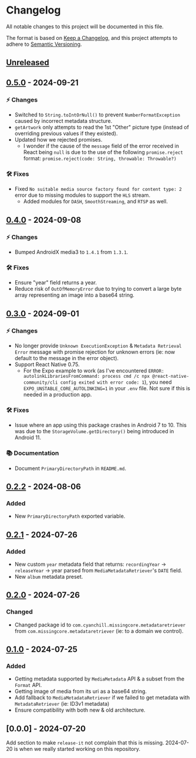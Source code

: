 # Changelog

All notable changes to this project will be documented in this file.

The format is based on [Keep a Changelog](https://keepachangelog.com/en/1.0.0/),
and this project attempts to adhere to [Semantic Versioning](https://semver.org/spec/v2.0.0.html).

## [Unreleased]

## [0.5.0] - 2024-09-21

### ⚡ Changes

- Switched to `String.toIntOrNull()` to prevent `NumberFormatException` caused by incorrect metadata structure.
- `getArtwork` only attempts to read the 1st "Other" picture type (instead of overriding previous values if they existed).
- Updated how we rejected promises.
  - I wonder if the cause of the `message` field of the error received in React being `null` is due to the use of the following `promise.reject` format: `promise.reject(code: String, throwable: Throwable?)`

### 🛠️ Fixes

- Fixed `No suitable media source factory found for content type: 2` error due to missing modules to support the `HLS` stream.
  - Added modules for `DASH`, `SmoothStreaming`, and `RTSP` as well.

## [0.4.0] - 2024-09-08

### ⚡ Changes

- Bumped AndroidX media3 to `1.4.1` from `1.3.1`.

### 🛠️ Fixes

- Ensure "year" field returns a year.
- Reduce risk of `OutOfMemoryError` due to trying to convert a large byte array representing an image into a base64 string.

## [0.3.0] - 2024-09-01

### ⚡ Changes

- No longer provide `Unknown ExecutionException` & `Metadata Retrieval Error` message with promise rejection for unknown errors (ie: now default to the message in the error object).
- Support React Native 0.75.
  - For the Expo example to work (as I've encountered `ERROR: autolinkLibrariesFromCommand: process cmd /c npx @react-native-community/cli config exited with error code: 1`), you need `EXPO_UNSTABLE_CORE_AUTOLINKING=1` in your `.env` file. Not sure if this is needed in a production app.

### 🛠️ Fixes

- Issue where an app using this package crashes in Android 7 to 10. This was due to the `StorageVolume.getDirectory()` being introduced in Android 11.

### 📚 Documentation

- Document `PrimaryDirectoryPath` in `README.md`.

## [0.2.2] - 2024-08-06

### Added

- New `PrimaryDirectoryPath` exported variable.

## [0.2.1] - 2024-07-26

### Added

- New custom `year` metadata field that returns: `recordingYear` -> `releaseYear` -> year parsed from `MediaMetadataRetriever`'s `DATE` field.
- New `album` metadata preset.

## [0.2.0] - 2024-07-26

### Changed

- Changed package id to `com.cyanchill.missingcore.metadataretriever` from `com.missingcore.metadataretriever` (ie: to a domain we control).

## [0.1.0] - 2024-07-25

### Added

- Getting metadata supported by `MediaMetadata` API & a subset from the `Format` API.
- Getting image of media from its uri as a base64 string.
- Add fallback to `MediaMetadataRetriever` if we failed to get metadata with `MetadataRetriever` (ie: ID3v1 metadata)
- Ensure compatibility with both new & old architecture.

## [0.0.0] - 2024-07-20

Add section to make `release-it` not complain that this is missing. 2024-07-20 is when we really started working on this repository.

[unreleased]: https://github.com/MissingCore/react-native-metadata-retriever/compare/v0.5.0...HEAD
[0.5.0]: https://github.com/MissingCore/react-native-metadata-retriever/compare/v0.4.0...v0.5.0
[0.4.0]: https://github.com/MissingCore/react-native-metadata-retriever/compare/v0.3.0...v0.4.0
[0.3.0]: https://github.com/MissingCore/react-native-metadata-retriever/compare/v0.2.2...v0.3.0
[0.2.2]: https://github.com/MissingCore/react-native-metadata-retriever/compare/v0.2.1...v0.2.2
[0.2.1]: https://github.com/MissingCore/react-native-metadata-retriever/compare/v0.2.0...v0.2.1
[0.2.0]: https://github.com/MissingCore/react-native-metadata-retriever/compare/v0.1.0...v0.2.0
[0.1.0]: https://github.com/MissingCore/react-native-metadata-retriever/releases/tag/v0.1.0
